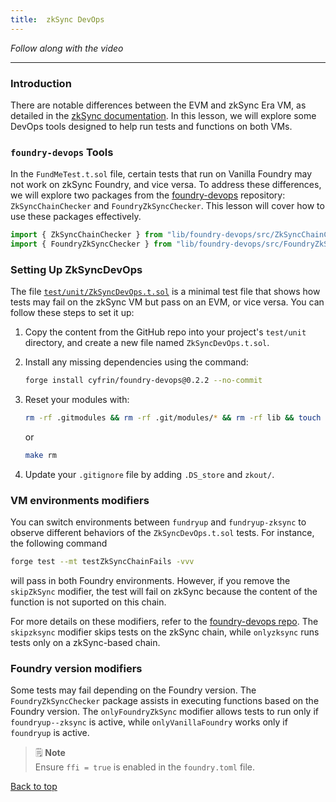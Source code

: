 ```yaml
---
title:  zkSync DevOps
---
```


_Follow along with the video_

---

<a name="top"></a>

### Introduction

There are notable differences between the EVM and zkSync Era VM, as detailed in the [zkSync documentation](https://docs.zksync.io/build/developer-reference/ethereum-differences/evm-instructions). In this lesson, we will explore some DevOps tools designed to help run tests and functions on both VMs.

### `foundry-devops` Tools

In the `FundMeTest.t.sol` file, certain tests that run on Vanilla Foundry may not work on zkSync Foundry, and vice versa. To address these differences, we will explore two packages from the [foundry-devops](https://github.com/Cyfrin/foundry-devops) repository: `ZkSyncChainChecker` and `FoundryZkSyncChecker`. This lesson will cover how to use these packages effectively.
```js
import { ZkSyncChainChecker } from "lib/foundry-devops/src/ZkSyncChainChecker.sol";
import { FoundryZkSyncChecker } from "lib/foundry-devops/src/FoundryZkSyncChecker.sol";
```

### Setting Up ZkSyncDevOps

The file [`test/unit/ZkSyncDevOps.t.sol`](https://github.com/Cyfrin/foundry-fund-me-cu/blob/main/test/unit/ZkSyncDevOps.t.sol) is a minimal test file that shows how tests may fail on the zkSync VM but pass on an EVM, or vice versa. You can follow these steps to set it up:

1. Copy the content from the GitHub repo into your project's `test/unit` directory, and create a new file named `ZkSyncDevOps.t.sol`.
2. Install any missing dependencies using the command:

   ```bash
   forge install cyfrin/foundry-devops@0.2.2 --no-commit
   ```

3. Reset your modules with:

   ```bash
   rm -rf .gitmodules && rm -rf .git/modules/* && rm -rf lib && touch .gitmodules && git add . && git commit -m "modules"
   ```

   or

   ```bash
   make rm
   ```

4. Update your `.gitignore` file by adding `.DS_store` and `zkout/`.

### VM environments modifiers

You can switch environments between `fundryup` and `fundryup-zksync` to observe different behaviors of the `ZkSyncDevOps.t.sol` tests. For instance, the following command

```bash
forge test --mt testZkSyncChainFails -vvv
```

will pass in both Foundry environments. However, if you remove the `skipZkSync` modifier, the test will fail on zkSync because the content of the function is not suported on this chain.

For more details on these modifiers, refer to the [foundry-devops repo](https://github.com/Cyfrin/foundry-devops?tab=readme-ov-file#usage---zksync-checker). The `skipzksync` modifier skips tests on the zkSync chain, while `onlyzksync` runs tests only on a zkSync-based chain.

### Foundry version modifiers
Some tests may fail depending on the Foundry version. The `FoundryZkSyncChecker` package assists in executing functions based on the Foundry version. The `onlyFoundryZkSync` modifier allows tests to run only if `foundryup--zksync` is active, while `onlyVanillaFoundry` works only if `foundryup` is active.
  > 🗒️ **Note** <br>
  > Ensure `ffi = true` is enabled in the `foundry.toml` file.

[Back to top](#top)
